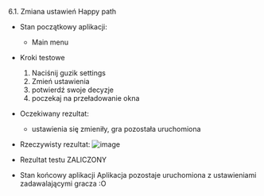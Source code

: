 6.1. Zmiana ustawień Happy path

* Stan początkowy aplikacji:
  - Main menu  
* Kroki testowe
  1. Naciśnij guzik settings
  2. Zmień ustawienia
  3. potwierdź swoje decyzje
  4. poczekaj na przeładowanie okna
* Oczekiwany rezultat:
  - ustawienia się zmieniły, gra pozostała uruchomiona
* Rzeczywisty rezultat:
  ![image](https://github.com/user-attachments/assets/64b4c57f-8622-48bb-8f64-c3296495fb4c)

* Rezultat testu
  ZALICZONY
* Stan końcowy aplikacji
 Aplikacja pozostaje uruchomiona z ustawieniami zadawalającymi gracza :O
